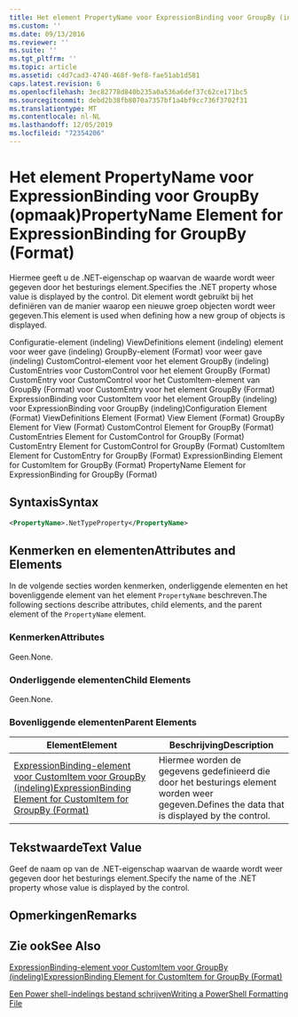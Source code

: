 ```yaml
---
title: Het element PropertyName voor ExpressionBinding voor GroupBy (indeling) | Microsoft Docs
ms.custom: ''
ms.date: 09/13/2016
ms.reviewer: ''
ms.suite: ''
ms.tgt_pltfrm: ''
ms.topic: article
ms.assetid: c4d7cad3-4740-468f-9ef8-fae51ab1d581
caps.latest.revision: 6
ms.openlocfilehash: 3ec82778d840b235a0a536a6def37c62ce171bc5
ms.sourcegitcommit: debd2b38fb8070a7357bf1a4bf9cc736f3702f31
ms.translationtype: MT
ms.contentlocale: nl-NL
ms.lasthandoff: 12/05/2019
ms.locfileid: "72354206"
---
```

# <a name="propertyname-element-for-expressionbinding-for-groupby-format"></a><span data-ttu-id="07792-102">Het element PropertyName voor ExpressionBinding voor GroupBy (opmaak)</span><span class="sxs-lookup"><span data-stu-id="07792-102">PropertyName Element for ExpressionBinding for GroupBy (Format)</span></span>

<span data-ttu-id="07792-103">Hiermee geeft u de .NET-eigenschap op waarvan de waarde wordt weer gegeven door het besturings element.</span><span class="sxs-lookup"><span data-stu-id="07792-103">Specifies the .NET property whose value is displayed by the control.</span></span> <span data-ttu-id="07792-104">Dit element wordt gebruikt bij het definiëren van de manier waarop een nieuwe groep objecten wordt weer gegeven.</span><span class="sxs-lookup"><span data-stu-id="07792-104">This element is used when defining how a new group of objects is displayed.</span></span>

<span data-ttu-id="07792-105">Configuratie-element (indeling) ViewDefinitions element (indeling) element voor weer gave (indeling) GroupBy-element (Format) voor weer gave (indeling) CustomControl-element voor het element GroupBy (indeling) CustomEntries voor CustomControl voor het element GroupBy (Format) CustomEntry voor CustomControl voor het CustomItem-element van GroupBy (Format) voor CustomEntry voor het element GroupBy (Format) ExpressionBinding voor CustomItem voor het element GroupBy (indeling) voor ExpressionBinding voor GroupBy (indeling)</span><span class="sxs-lookup"><span data-stu-id="07792-105">Configuration Element (Format) ViewDefinitions Element (Format) View Element (Format) GroupBy Element for View (Format) CustomControl Element for GroupBy (Format) CustomEntries Element for CustomControl for GroupBy (Format) CustomEntry Element for CustomControl for GroupBy (Format) CustomItem Element for CustomEntry for GroupBy (Format) ExpressionBinding Element for CustomItem for GroupBy (Format) PropertyName Element for ExpressionBinding for GroupBy (Format)</span></span>

## <a name="syntax"></a><span data-ttu-id="07792-106">Syntaxis</span><span class="sxs-lookup"><span data-stu-id="07792-106">Syntax</span></span>

```xml
<PropertyName>.NetTypeProperty</PropertyName>
```

## <a name="attributes-and-elements"></a><span data-ttu-id="07792-107">Kenmerken en elementen</span><span class="sxs-lookup"><span data-stu-id="07792-107">Attributes and Elements</span></span>

<span data-ttu-id="07792-108">In de volgende secties worden kenmerken, onderliggende elementen en het bovenliggende element van het element `PropertyName` beschreven.</span><span class="sxs-lookup"><span data-stu-id="07792-108">The following sections describe attributes, child elements, and the parent element of the `PropertyName` element.</span></span>

### <a name="attributes"></a><span data-ttu-id="07792-109">Kenmerken</span><span class="sxs-lookup"><span data-stu-id="07792-109">Attributes</span></span>

<span data-ttu-id="07792-110">Geen.</span><span class="sxs-lookup"><span data-stu-id="07792-110">None.</span></span>

### <a name="child-elements"></a><span data-ttu-id="07792-111">Onderliggende elementen</span><span class="sxs-lookup"><span data-stu-id="07792-111">Child Elements</span></span>

<span data-ttu-id="07792-112">Geen.</span><span class="sxs-lookup"><span data-stu-id="07792-112">None.</span></span>

### <a name="parent-elements"></a><span data-ttu-id="07792-113">Bovenliggende elementen</span><span class="sxs-lookup"><span data-stu-id="07792-113">Parent Elements</span></span>

|<span data-ttu-id="07792-114">Element</span><span class="sxs-lookup"><span data-stu-id="07792-114">Element</span></span>|<span data-ttu-id="07792-115">Beschrijving</span><span class="sxs-lookup"><span data-stu-id="07792-115">Description</span></span>|
|-------------|-----------------|
|[<span data-ttu-id="07792-116">ExpressionBinding-element voor CustomItem voor GroupBy (indeling)</span><span class="sxs-lookup"><span data-stu-id="07792-116">ExpressionBinding Element for CustomItem for GroupBy (Format)</span></span>](./expressionbinding-element-for-customitem-for-groupby-format.md)|<span data-ttu-id="07792-117">Hiermee worden de gegevens gedefinieerd die door het besturings element worden weer gegeven.</span><span class="sxs-lookup"><span data-stu-id="07792-117">Defines the data that is displayed by the control.</span></span>|

## <a name="text-value"></a><span data-ttu-id="07792-118">Tekstwaarde</span><span class="sxs-lookup"><span data-stu-id="07792-118">Text Value</span></span>

<span data-ttu-id="07792-119">Geef de naam op van de .NET-eigenschap waarvan de waarde wordt weer gegeven door het besturings element.</span><span class="sxs-lookup"><span data-stu-id="07792-119">Specify the name of the .NET property whose value is displayed by the control.</span></span>

## <a name="remarks"></a><span data-ttu-id="07792-120">Opmerkingen</span><span class="sxs-lookup"><span data-stu-id="07792-120">Remarks</span></span>

## <a name="see-also"></a><span data-ttu-id="07792-121">Zie ook</span><span class="sxs-lookup"><span data-stu-id="07792-121">See Also</span></span>

[<span data-ttu-id="07792-122">ExpressionBinding-element voor CustomItem voor GroupBy (indeling)</span><span class="sxs-lookup"><span data-stu-id="07792-122">ExpressionBinding Element for CustomItem for GroupBy (Format)</span></span>](./expressionbinding-element-for-customitem-for-groupby-format.md)

[<span data-ttu-id="07792-123">Een Power shell-indelings bestand schrijven</span><span class="sxs-lookup"><span data-stu-id="07792-123">Writing a PowerShell Formatting File</span></span>](./writing-a-powershell-formatting-file.md)
